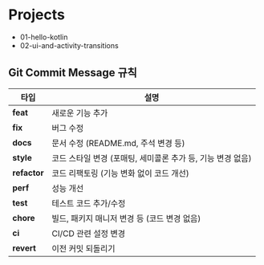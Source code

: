 # Projects
- 01-hello-kotlin
- 02-ui-and-activity-transitions

## Git Commit Message 규칙
| 타입       | 설명                                       |
|-----------|--------------------------------------------|
| **feat**   | 새로운 기능 추가                          |
| **fix**    | 버그 수정                                 |
| **docs**   | 문서 수정 (README.md, 주석 변경 등)       |
| **style**  | 코드 스타일 변경 (포매팅, 세미콜론 추가 등, 기능 변경 없음) |
| **refactor** | 코드 리팩토링 (기능 변화 없이 코드 개선)  |
| **perf**   | 성능 개선                                 |
| **test**   | 테스트 코드 추가/수정                     |
| **chore**  | 빌드, 패키지 매니저 변경 등 (코드 변경 없음) |
| **ci**     | CI/CD 관련 설정 변경                      |
| **revert** | 이전 커밋 되돌리기                        |
